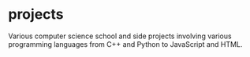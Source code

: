 # projects
Various computer science school and side projects involving various programming languages from C++ and Python to JavaScript and HTML.
 

